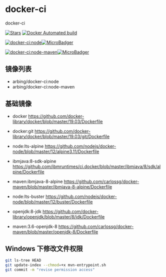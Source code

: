# docker-ci

docker-ci

[![Stars](https://img.shields.io/github/stars/arbing/docker-ci.svg?label=Stars&style=social)](https://github.com/arbing/docker-ci)
[![Docker Automated build](https://img.shields.io/docker/automated/arbing/docker-ci.svg)](https://hub.docker.com/r/arbing/docker-ci)

[![docker-ci:node](https://images.microbadger.com/badges/version/arbing/docker-ci:node.svg)![MicroBadger](https://images.microbadger.com/badges/image/arbing/docker-ci:node.svg)](https://microbadger.com/images/arbing/docker-ci:node)

[![docker-ci:node-maven](https://images.microbadger.com/badges/version/arbing/docker-ci:node-maven.svg)![MicroBadger](https://images.microbadger.com/badges/image/arbing/docker-ci:node-maven.svg)](https://microbadger.com/images/arbing/docker-ci:node-maven)

## 镜像列表

- arbing/docker-ci:node
- arbing/docker-ci:node-maven

## 基础镜像

- docker https://github.com/docker-library/docker/blob/master/19.03/Dockerfile

- docker:git https://github.com/docker-library/docker/blob/master/19.03/git/Dockerfile

- node:lts-alpine https://github.com/nodejs/docker-node/blob/master/12/alpine3.11/Dockerfile

- ibmjava:8-sdk-alpine https://github.com/ibmruntimes/ci.docker/blob/master/ibmjava/8/sdk/alpine/Dockerfile

- maven:ibmjava-8-alpine https://github.com/carlossg/docker-maven/blob/master/ibmjava-8-alpine/Dockerfile

- node:lts-buster https://github.com/nodejs/docker-node/blob/master/12/buster/Dockerfile

- openjdk:8-jdk https://github.com/docker-library/openjdk/blob/master/8/jdk/Dockerfile

- maven:3.6-openjdk-8 https://github.com/carlossg/docker-maven/blob/master/openjdk-8/Dockerfile

## Windows 下修改文件权限

```sh
git ls-tree HEAD
git update-index --chmod=+x mvn-entrypoint.sh
git commit -m "revise permission access"
```
